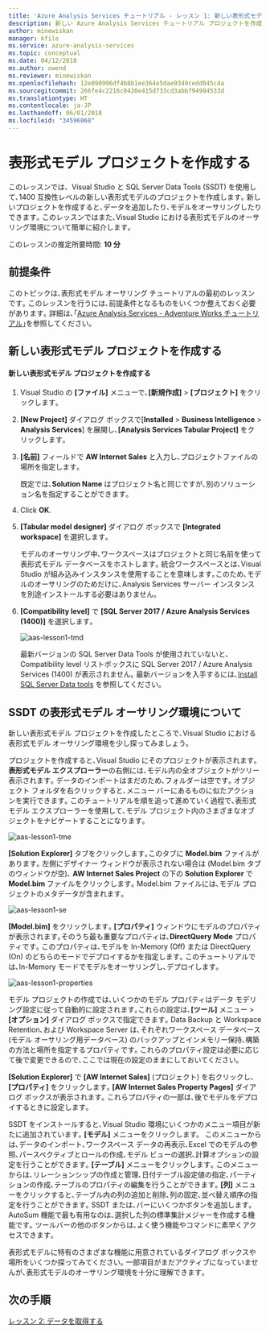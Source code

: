 ```yaml
---
title: 'Azure Analysis Services チュートリアル - レッスン 1: 新しい表形式モデル プロジェクトを作成する |Microsoft Docs'
description: 新しい Azure Analysis Services チュートリアル プロジェクトを作成する方法を説明します｡
author: minewiskan
manager: kfile
ms.service: azure-analysis-services
ms.topic: conceptual
ms.date: 04/12/2018
ms.author: owend
ms.reviewer: minewiskan
ms.openlocfilehash: 12e090996df4b8b1ee364e5dae9349cedd045c4a
ms.sourcegitcommit: 266fe4c2216c0420e415d733cd3abbf94994533d
ms.translationtype: HT
ms.contentlocale: ja-JP
ms.lasthandoff: 06/01/2018
ms.locfileid: "34596068"
---
```

# <a name="create-a-tabular-model-project"></a>表形式モデル プロジェクトを作成する

このレッスンでは、Visual Studio と SQL Server Data Tools (SSDT) を使用して､1400 互換性レベルの新しい表形式モデルのプロジェクトを作成します｡ 新しいプロジェクトを作成すると､データを追加したり､モデルをオーサリングしたりできます｡ このレッスンではまた､Visual Studio における表形式モデルのオーサリング環境について簡単に紹介します｡  
  
このレッスンの推定所要時間: **10 分**  
  
## <a name="prerequisites"></a>前提条件  
このトピックは､表形式モデル オーサリング チュートリアルの最初のレッスンです｡ このレッスンを行うには､前提条件となるものをいくつか整えておく必要があります｡ 詳細は､｢[Azure Analysis Services - Adventure Works チュートリアル](../tutorials/aas-adventure-works-tutorial.md)｣を参照してください｡  
  
## <a name="create-a-new-tabular-model-project"></a>新しい表形式モデル プロジェクトを作成する  
  
#### <a name="to-create-a-new-tabular-model-project"></a>新しい表形式モデル プロジェクトを作成する  
  
1.  Visual Studio の **[ファイル]** メニューで､**[新規作成]** > **[プロジェクト]** をクリックします｡  
  
2.  **[New Project]** ダイアログ ボックスで[**Installed** > **Business Intelligence** > **Analysis Services**] を展開し､**[Analysis Services Tabular Project]** をクリックします｡  
  
3.  **[名前]** フィールドで **AW Internet Sales** と入力し､プロジェクトファイルの場所を指定します｡  
  
    既定では､**Solution Name** はプロジェクト名と同じですが､別のソリューション名を指定することができます｡  
  
4.  Click **OK**.  
  
5.  **[Tabular model designer]** ダイアログ ボックスで **[Integrated workspace]** を選択します｡  
  
    モデルのオーサリング中､ワークスペースはプロジェクトと同じ名前を使って表形式モデル データベースをホストします｡ 統合ワークスペースとは､Visual Studio が組み込みインスタンスを使用することを意味します｡このため､モデルのオーサリングのためだけに､Analysis Services サーバー インスタンスを別途インストールする必要はありません｡
      
6.  **[Compatibility level]** で **[SQL Server 2017 / Azure Analysis Services (1400)]** を選択します｡   
 
    ![aas-lesson1-tmd](../tutorials/media/aas-lesson1-tmd.png)
      
    最新バージョンの SQL Server Data Tools が使用されていないと､Compatibility level リストボックスに SQL Server 2017 / Azure Analysis Services (1400) が表示されません｡ 最新バージョンを入手するには､[Install SQL Server Data tools](https://docs.microsoft.com/sql/ssdt/download-sql-server-data-tools-ssdt) を参照してください｡  
      
  
## <a name="understanding-the-ssdt-tabular-model-authoring-environment"></a>SSDT の表形式モデル オーサリング環境について  
新しい表形式モデル プロジェクトを作成したところで､Visual Studio における表形式モデル オーサリング環境を少し探ってみましょう｡  
  
プロジェクトを作成すると､Visual Studio にそのプロジェクトが表示されます｡ **表形式モデル エクスプローラー**の右側には､モデル内の全オブジェクトがツリー表示されます｡ データのインポートはまだのため､フォルダーは空です｡ オブジェクト フォルダを右クリックすると､メニュー バーにあるものに似たアクションを実行できます｡ このチュートリアルを順を追って進めていく過程で､表形式モデル エクスプローラーを使用して､モデル プロジェクト内のさまざまなオブジェクトをナビゲートすることになります｡

![aas-lesson1-tme](../tutorials/media/aas-lesson1-tme.png)

**[Solution Explorer]** タブをクリックします｡このタブに **Model.bim** ファイルがあります｡ 左側にデザイナー ウィンドウが表示されない場合は (Model.bim タブのウィンドウが空)､ **AW Internet Sales Project** の下の **Solution Explorer** で **Model.bim** ファイルをクリックします｡ Model.bim ファイルには､モデル プロジェクトのメタデータが含まれます｡ 

![aas-lesson1-se](../tutorials/media/aas-lesson1-se.png)
  
**[Model.bim]** をクリックします｡ **[プロパティ]** ウィンドウにモデルのプロパティが表示されます｡そのうち最も重要なプロパティは､**DirectQuery Mode** プロパティです｡ このプロパティは､モデルを In-Memory (Off) または DirectQuery (On) のどちらのモードでデプロイするかを指定します｡ このチュートリアルでは､In-Memory モードでモデルをオーサリングし､デプロイします｡

![aas-lesson1-properties](../tutorials/media/aas-lesson1-properties.png)
  
モデル プロジェクトの作成では､いくつかのモデル プロパティはデータ モデリング設定に従って自動的に設定されます｡これらの設定は､**[ツール]** メニュー > **[オプション]** ダイアログ ボックスで指定できます｡ Data Backup と Workspace Retention､および Workspace Server は､それぞれワークスペース データベース (モデル オーサリング用データベース) のバックアップとインメモリー保持､構築の方法と場所を指定するプロパティです｡ これらのプロパティ設定は必要に応じて後で変更できるので､ここでは現在の設定のままにしておいてください｡  

**[Solution Explorer]** で **[AW Internet Sales]** (プロジェクト) を右クリックし､**[プロパティ]** をクリックします｡ **[AW Internet Sales Property Pages]** ダイアログ ボックスが表示されます｡ これらプロパティの一部は､後でモデルをデプロイするときに設定します｡  
  
SSDT をインストールすると､Visual Studio 環境にいくつかのメニュー項目が新たに追加されています｡ **[モデル]** メニューをクリックします。 このメニューからは､データのインポート､ワークスペース データの再表示､Excel でのモデルの参照､パースペクティブとロールの作成､モデル ビューの選択､計算オプションの設定を行うことができます｡ **[テーブル]** メニューをクリックします｡ このメニューからは､リレーションシップの作成と管理､日付テーブル設定値の指定､パーティションの作成､テーブルのプロパティの編集を行うことができます｡ **[列]** メニューをクリックすると､テーブル内の列の追加と削除､列の固定､並べ替え順序の指定を行うことができます｡ SSDT または､バーにいくつかボタンを追加します｡ AutoSum 機能で最も有用なのは､選択した列の標準集計メジャーを作成する機能です｡ ツールバーの他のボタンからは､よく使う機能やコマンドに素早くアクセスできます｡  
  
表形式モデルに特有のさまざまな機能に用意されているダイアログ ボックスや場所をいくつか探ってみてください｡ 一部項目がまだアクティブになっていませんが､表形式モデルのオーサリング環境を十分に理解できます｡  
  

## <a name="whats-next"></a>次の手順
[レッスン 2: データを取得する](../tutorials/aas-lesson-2-get-data.md)

  
  
  

